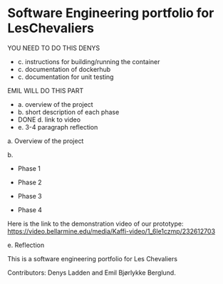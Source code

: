 # Software Engineering portfolio for LesChevaliers

YOU NEED TO DO THIS DENYS
- c. instructions for building/running the container
- c. documentation of dockerhub
- c. documentation for unit testing

EMIL WILL DO THIS PART
- a. overview of the project
- b. short description of each phase
- DONE d. link to video
- e. 3-4 paragraph reflection

a.
Overview of the project





b. 
- Phase 1




- Phase 2



- Phase 3



- Phase 4

Here is the link to the demonstration video of our prototype: https://video.bellarmine.edu/media/Kaffi-video/1_6le1czmp/232612703


e. Reflection


This is a software engineering portfolio for Les Chevaliers

Contributors: Denys Ladden and Emil Bjørlykke Berglund.
